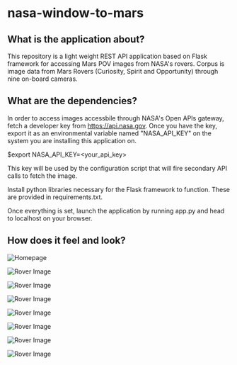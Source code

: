 # nasa-window-to-mars

## What is the application about?

This repository is a light weight REST API application based on Flask framework for accessing Mars POV images from NASA's rovers. Corpus is image data from Mars Rovers (Curiosity, Spirit and Opportunity) through nine on-board cameras.


## What are the dependencies?

In order to access images accessbile through NASA's Open APIs gateway, fetch a developer key from https://api.nasa.gov. Once you have the key, export it as an environmental variable named "NASA_API_KEY" on the system you are installing this application on.

$export NASA_API_KEY=<your_api_key>

This key will be used by the configuration script that will fire secondary API calls to fetch the image.

Install python libraries necessary for the Flask framework to function. These are provided in requirements.txt.

Once everything is set, launch the application by running app.py and head to localhost on your browser.


## How does it feel and look?

![Homepage](https://user-images.githubusercontent.com/53545889/66077245-92c23180-e52d-11e9-8e30-80c10cb40676.png)

![Rover Image](https://user-images.githubusercontent.com/53545889/66077513-1b40d200-e52e-11e9-8d57-7ef834d22689.png)

![Rover Image](https://user-images.githubusercontent.com/53545889/66077550-285dc100-e52e-11e9-887d-95d44a6e02ba.png)

![Rover Image](https://user-images.githubusercontent.com/53545889/66077565-2f84cf00-e52e-11e9-8872-98bc024a0361.png)

![Rover Image](https://user-images.githubusercontent.com/53545889/66077569-33185600-e52e-11e9-925a-4b81b0b43e1f.png)

![Rover Image](https://user-images.githubusercontent.com/53545889/66077580-37447380-e52e-11e9-8d66-c2a046a55a9c.png)

![Rover Image](https://user-images.githubusercontent.com/53545889/66077958-10d30800-e52f-11e9-8c56-a3d2d538c131.png)

![Rover Image](https://user-images.githubusercontent.com/53545889/66077973-1892ac80-e52f-11e9-9d8e-50016c83694b.png)


